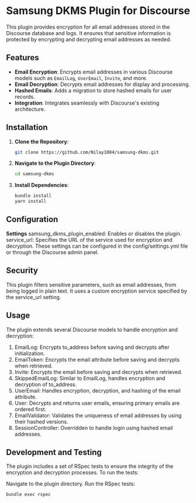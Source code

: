 # Samsung DKMS Plugin for Discourse

This plugin provides encryption for all email addresses stored in the Discourse database and logs. It ensures that sensitive information is protected by encrypting and decrypting email addresses as needed.

## Features

- **Email Encryption**: Encrypts email addresses in various Discourse models such as `EmailLog`, `UserEmail`, `Invite`, and more.
- **Email Decryption**: Decrypts email addresses for display and processing.
- **Hashed Emails**: Adds a migration to store hashed emails for user records.
- **Integration**: Integrates seamlessly with Discourse's existing architecture.

## Installation

1. **Clone the Repository**:
   ```bash
   git clone https://github.com/Nilay1004/samsung-dkms.git

2. **Navigate to the Plugin Directory**:
   ```bash
   cd samsung-dkms

3. **Install Dependencies**:
   ```bash
   bundle install
   yarn install


## Configuration
**Settings**
samsung_dkms_plugin_enabled: Enables or disables the plugin.
service_url: Specifies the URL of the service used for encryption and decryption.
These settings can be configured in the config/settings.yml file or through the Discourse admin panel.

## Security
This plugin filters sensitive parameters, such as email addresses, from being logged in plain text. It uses a custom encryption service specified by the service_url setting.

## Usage
The plugin extends several Discourse models to handle encryption and decryption:

1. EmailLog: Encrypts to_address before saving and decrypts after initialization.
2. EmailToken: Encrypts the email attribute before saving and decrypts when retrieved.
3. Invite: Encrypts the email before saving and decrypts when retrieved.
4. SkippedEmailLog: Similar to EmailLog, handles encryption and decryption of to_address.
5. UserEmail: Handles encryption, decryption, and hashing of the email attribute.
6. User: Decrypts and returns user emails, ensuring primary emails are ordered first.
7. EmailValidator: Validates the uniqueness of email addresses by using their hashed versions.
8. SessionController: Overridden to handle login using hashed email addresses.


## Development and Testing
The plugin includes a set of RSpec tests to ensure the integrity of the encryption and decryption processes. To run the tests:

Navigate to the plugin directory.
Run the RSpec tests:
```bash
bundle exec rspec

